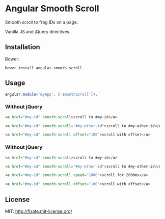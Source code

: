 # Angular Smooth Scroll

Smooth scroll to frag IDs on a page.

Vanilla JS and jQuery directives.

## Installation
Bower:

```
bower install angular-smooth-scroll
```

## Usage

```javascript
angular.module('myApp', ['smoothScroll']);
```

### Without jQuery

```html
<a href="#my-id" smooth-scroll>scroll to #my-id</a>

<a href="#my-id" smooth-scroll="#my-other-id">scroll to #my-other-id</a>

<a href="#my-id" smooth-scroll offset="100">scroll with offset</a>
```

### Without jQuery

```html
<a href="#my-id" smooth-scroll>scroll to #my-id</a>

<a href="#my-id" smooth-scroll="#my-other-id">scroll to #my-other-id</a>

<a href="#my-id" smooth-scroll speed="2000">scroll for 2000ms</a>

<a href="#my-id" smooth-scroll offset="100">scroll with offset</a>
```


## License

MIT: http://fixate.mit-license.org/
